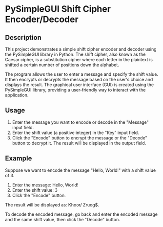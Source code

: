# PySimpleGUI Shift Cipher Encoder/Decoder
## Description
This project demonstrates a simple shift cipher encoder and decoder using the PySimpleGUI library in Python. The shift cipher, also known as the Caesar cipher, is a substitution cipher where each letter in the plaintext is shifted a certain number of positions down the alphabet.

The program allows the user to enter a message and specify the shift value. It then encrypts or decrypts the message based on the user's choice and displays the result. The graphical user interface (GUI) is created using the PySimpleGUI library, providing a user-friendly way to interact with the application.

## Usage
1. Enter the message you want to encode or decode in the "Message" input field.
2. Enter the shift value (a positive integer) in the "Key" input field.
3. Click the "Encode" button to encrypt the message or the "Decode" button to decrypt it.
The result will be displayed in the output field.
## Example
Suppose we want to encode the message "Hello, World!" with a shift value of 3.

1. Enter the message: Hello, World!
2. Enter the shift value: 3
3. Click the "Encode" button.

The result will be displayed as: Khoor/ Zruog$.

To decode the encoded message, go back and enter the encoded message and the same shift value, then click the "Decode" button.

